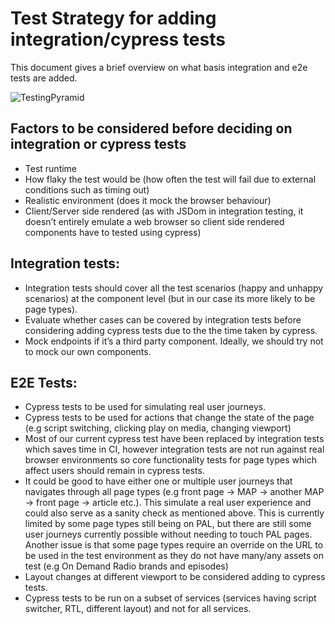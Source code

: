 # Test Strategy for adding integration/cypress tests
This document gives a brief overview on what basis integration and e2e tests are added.

![TestingPyramid](https://user-images.githubusercontent.com/9802855/83626408-42541580-a58d-11ea-9891-30dcd2e5b936.png)

## Factors to be considered before deciding on integration or cypress tests

- Test runtime
- How flaky the test would be (how often the test will fail due to external conditions such as timing out)
- Realistic environment (does it mock the browser behaviour)
- Client/Server side rendered (as with JSDom in integration testing, it doesn’t entirely emulate a web browser so client side rendered components have to tested using cypress)

## Integration tests:

- Integration tests should cover all the test scenarios (happy and unhappy scenarios) at the component level (but in our case its more likely to be page types).
- Evaluate whether cases can be covered by integration tests before considering adding cypress tests due to the the time taken by cypress.
- Mock endpoints if it’s a third party component. Ideally, we should try not to mock our own components.

## E2E Tests:

- Cypress tests to be used for simulating real user journeys.
- Cypress tests to be used for actions that change the state of the page (e.g script switching, clicking play on media, changing viewport)
-  Most of our current cypress test have been replaced by integration tests which saves time in CI, however integration tests are not run against real browser environments so core functionality tests for page types which affect users should remain in cypress tests.
- It could be good to have either one or multiple user journeys that navigates through all page types (e.g front page → MAP → another MAP → front page → article etc.). This simulate a real user experience and could also serve as a sanity check as mentioned above. This is currently limited by some page types still being on PAL, but there are still some user journeys currently possible without needing to touch PAL pages. Another issue is that some page types require an override on the URL to be used in the test environment as they do not have many/any assets on test (e.g On Demand Radio brands and episodes)
- Layout changes at different viewport to be considered adding to cypress tests.
- Cypress tests to be run on a subset of services (services having script switcher, RTL, different layout) and not for all services.
